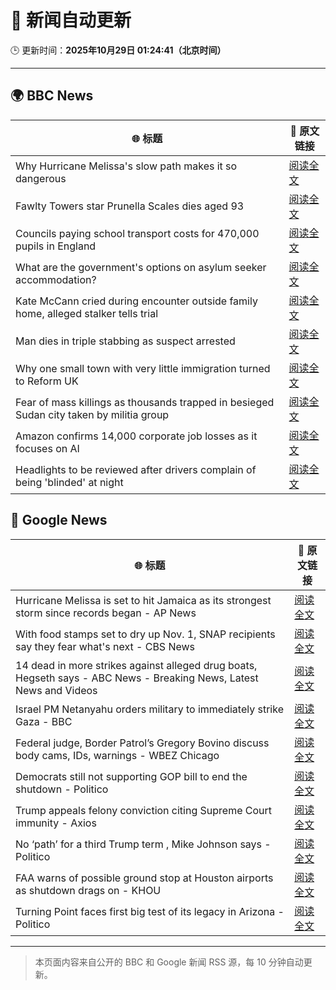 # 🧠 新闻自动更新

🕒 更新时间：**2025年10月29日 01:24:41（北京时间）**

---

## 🌍 BBC News

| 🌐 标题 | 🔗 原文链接 |
|--------|-------------|
| Why Hurricane Melissa's slow path makes it so dangerous | [阅读全文](https://www.bbc.com/news/articles/cp3d71q32w5o?at_medium=RSS&at_campaign=rss) |
| Fawlty Towers star Prunella Scales dies aged 93 | [阅读全文](https://www.bbc.com/news/articles/cjd0yn5gyndo?at_medium=RSS&at_campaign=rss) |
| Councils paying school transport costs for 470,000 pupils in England | [阅读全文](https://www.bbc.com/news/articles/c14pg0xj7mzo?at_medium=RSS&at_campaign=rss) |
| What are the government's options on asylum seeker accommodation? | [阅读全文](https://www.bbc.com/news/articles/c9d60ejn41wo?at_medium=RSS&at_campaign=rss) |
| Kate McCann cried during encounter outside family home, alleged stalker tells trial | [阅读全文](https://www.bbc.com/news/articles/cdjr2d8jdrlo?at_medium=RSS&at_campaign=rss) |
| Man dies in triple stabbing as suspect arrested | [阅读全文](https://www.bbc.com/news/articles/c5ypkd57n97o?at_medium=RSS&at_campaign=rss) |
| Why one small town with very little immigration turned to Reform UK | [阅读全文](https://www.bbc.com/news/articles/cvgkpjdzv74o?at_medium=RSS&at_campaign=rss) |
| Fear of mass killings as thousands trapped in besieged Sudan city taken by militia group | [阅读全文](https://www.bbc.com/news/articles/clyld9w0283o?at_medium=RSS&at_campaign=rss) |
| Amazon confirms 14,000 corporate job losses as it focuses on AI | [阅读全文](https://www.bbc.com/news/articles/c1m3zm9jnl1o?at_medium=RSS&at_campaign=rss) |
| Headlights to be reviewed after drivers complain of being 'blinded' at night | [阅读全文](https://www.bbc.com/news/articles/cn971jlpvvro?at_medium=RSS&at_campaign=rss) |

## 📰 Google News

| 🌐 标题 | 🔗 原文链接 |
|--------|-------------|
| Hurricane Melissa is set to hit Jamaica as its strongest storm since records began - AP News | [阅读全文](https://news.google.com/rss/articles/CBMiqwFBVV95cUxQMWFacWZWdFhsOV9PZU8yYlpqUjF3M2Zna0pMbExlYzJvRkdUUVNhTy1JamtyU0YxdEZIRy0wX1N3MGtrMFpIR2RCUjh6akgtOVpjdVBsckdmTHVITmc1U2Vidlo0bnBxOG5tM0ppWElNcFJnb1Ntei15UTNBejQwYlJUbTNqVTVFOFVvbC1QM2N6SUM0NEFSTEM0UmFsb1JfWWlTOEtVdjlncW8?oc=5) |
| With food stamps set to dry up Nov. 1, SNAP recipients say they fear what's next - CBS News | [阅读全文](https://news.google.com/rss/articles/CBMifkFVX3lxTFBhcmk3NWxvVXhKWG1vMnVaYW50eHlRODJFcDJmN2dpVTI4YUNTZ05PX3B2ckdBNUpRY2Y3UWdYakJUTXBPbWd2TUM3a1h0dm5UZ2V5bTNSN2Z0R1pBY0ZIeWRzdF9yRHhCN250UGN6R0FYMGtRX2ZYeDR4aDJwZ9IBgwFBVV95cUxOQVhOTmNlbXBtSHBUSUtlMFoxeFJiUmpYNURJR2gwMFZYbEx0bDFUUVFxWEZFclZDXy1JZW9SNUs2aTVlQnVNeVRCb3NRQUt1SjlOOEE5dm5UWGFLNTFWc3VoZ3ZVY053YXduY2VYamQ1S2lza0ZGVnZ4RVY0bnhFN2NhZw?oc=5) |
| 14 dead in more strikes against alleged drug boats, Hegseth says - ABC News - Breaking News, Latest News and Videos | [阅读全文](https://news.google.com/rss/articles/CBMiogFBVV95cUxPeW5VS25zQXdmMDRMQ1g2UmZ1czc1T3g5T09EQ3JaNXRaaWFQdVJkc3ROMmRWWFBKRndOc1YtcXVQbHk3eEEwRks2blFFVlBVdmg4WjJuZmNpZThsNk9XZXNaZlg2U3JQTTVCMVFoTF9vaGFtbTdBMkhOVmVJZHlDc1U0aUJ4TkhXd0Z1bHdZS0s5clQ3TXYxdmNtNnlHWk1JdWfSAacBQVVfeXFMUDNpdDlDOXpXMHRPd0c0UUpnVThmTTh1b0ZFUk03b0RhSkpVdnd3OGZ1YWpZcEFVUEo5N0N0X2phY010NW1JVXVQRVhucEU0UVlyQXpJRjItVWlWbk9LS0xsVXA3TjYxdUVCbGRaRDNIS2c1dVhha0VSQXdhcXpxSlhyMlJGNGJxRUxwQkxUZDA4WlRKWC1DdXRrY0pzbGVxQmZUNGs2S28?oc=5) |
| Israel PM Netanyahu orders military to immediately strike Gaza - BBC | [阅读全文](https://news.google.com/rss/articles/CBMiVEFVX3lxTE5hUmJHZUN1LTVmTU94VFRNckpsc0E2Vm95dHU4Y2VEN3dXTGtNRmVUbGtCa1FrcENFeEI5dzRhNFM0ZjZsamJlTGdDWmpSZFZEUnZ4MQ?oc=5) |
| Federal judge, Border Patrol’s Gregory Bovino discuss body cams, IDs, warnings - WBEZ Chicago | [阅读全文](https://news.google.com/rss/articles/CBMijwFBVV95cUxQdlNncjFQMWZlNWtaWXNZTjdGVV9HZjJhT1NfODZUZkRxQmpGZ1VBMFZWd0xONkJ6Y1U5WlpCRzNKSDBpaks3TUZXV1RrZmRRMEl4NlBlN3NzdEFJcFItMXhuUDZEVGV0d3dRZHdRYWlYcmZBeDNWaUxpSkVkakI3VXdTVUlnbl8tZDFrNlJWTQ?oc=5) |
| Democrats still not supporting GOP bill to end the shutdown - Politico | [阅读全文](https://news.google.com/rss/articles/CBMipgFBVV95cUxQc0cwbTNFRDV5VW5CUHMtQk5qWFNnb012TklQTERMOHo3UXBuakVKWl9QbEh1NV81dGc2Z19GUGNsWmNWbFJNME5oaFpGSU9iYy1QSS1YRkw0XzBrbjIwWWYtMVQwb3NEMVBlVDJ4VGxTcU51N1F6TjFhbWNGR212c1dwdHZoWkI4d2VRVkhaOHAtNHRJNHo5SjNFbTdFNE1PQkxJdnZR?oc=5) |
| Trump appeals felony conviction citing Supreme Court immunity - Axios | [阅读全文](https://news.google.com/rss/articles/CBMidkFVX3lxTE9lcGRleGdJbmlSVXdkdHIyOV81UE54VkVhUEtud29UWURidlJCYU9GWkEzUHR5SmpQMnJ4dFhQOFNDQ2tyWUhOUlo3Zmc5QnoycktEM0VQYThTbVh6SV9pc3YycXllcUlJTGxsaUh1SDFwZ2VfeVE?oc=5) |
| No ‘path’ for a third Trump term , Mike Johnson says - Politico | [阅读全文](https://news.google.com/rss/articles/CBMipwFBVV95cUxOMGYxcF9mQjh1MzBwZFdYTXRoWUNpdHZyTF9sUE03TElHc21GXzlYdWx4TWMtR0VJQ2NlbVM4cWtXMXhtRmh0dEJDNERvR3BFSWQwYTIzNkZaUDJscmh6bDZKTVdXOFRieV91RWJGSTFHX3lHQlhPOFNZeTN4VzlILUc5dDR6RkEzQzVxOE4wN2hnS0huRk9MeF9DU1RVQ2MwZk5mNWJDTQ?oc=5) |
| FAA warns of possible ground stop at Houston airports as shutdown drags on - KHOU | [阅读全文](https://news.google.com/rss/articles/CBMiywFBVV95cUxNSGpOSnRycFVYc0RENGRtSVk2NlY2SnJMRnFnaWVScnIzOFAtWVdMMHRwbGc5WXl4RXhPVTdVWm43cVItOEE2N2ZhMWhlQ0ZUbnU0aFROQUJIWFE3Ty1iazVONk1iYXFhQ1B0Tk52V1hPdDB6TDQ3NFdOZGZtcl9zLS1FdE9rQk9PdHJaSXIzRWFrcDdmczNReUs3WFVQMC1LdGVQdzZfQ1o0YzJLVW5Dak5YWHRMYWdnVzB0U2ozdGdIY3RzdHBhWGtIUQ?oc=5) |
| Turning Point faces first big test of its legacy in Arizona - Politico | [阅读全文](https://news.google.com/rss/articles/CBMimgFBVV95cUxOYUIxSHFCQmVnbTQ4TnpzSnA4aEFCUlFsNGRiVmNYdDBjcVRNUU5yRHlRMWEwN3pjenlJMGhOZDV1V0ZfNXhWV2ZtaGl3NFluZmIxSVBKSnRiNDVBRmljNV9xWXppLVctbnZrb0hxSHEydEJRYmp4WThGNGF4YlVaVERQalhaS1luWGZNMUl5Mkk3NVd6LTVwNkF3?oc=5) |

---
> 本页面内容来自公开的 BBC 和 Google 新闻 RSS 源，每 10 分钟自动更新。